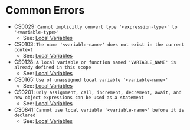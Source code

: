 # Common Errors

* CS0029: `Cannot implicitly convert type '<expression-type>' to
  '<variable-type>'`
  *  See: [Local Variables](LocalVariables.md) 
* CS0103: `The name '<variable-name>' does not exist in the current context`
  * See: [Local Variables](LocalVariables.md) 
* CS0128: `A local variable or function named 'VARIABLE_NAME' is already defined
  in this scope`
  * See: [Local Variables](LocalVariables.md) 
* CS0165: `Use of unassigned local variable '<variable-name>'`
  * See: [Local Variables](LocalVariables.md)
* CS0201: `Only assignment, call, increment, decrement, await, and new object
  expressions can be used as a statement`
  * See: [Local Variables](LocalVariables.md)
* CS0841: `Cannot use local variable '<variable-name>' before it is declared`
  * See: [Local Variables](LocalVariables.md)